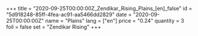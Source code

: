 +++
title = "2020-09-25T00:00:00Z_Zendikar_Rising_Plains_[en]_false"
id = "5d918248-85ff-4fea-ac91-aa5466dd2829"
date = "2020-09-25T00:00:00Z"
name = "Plains"
lang = ["en"]
price = "0.24"
quantity = 3
foil = false
set = "Zendikar Rising"
+++
